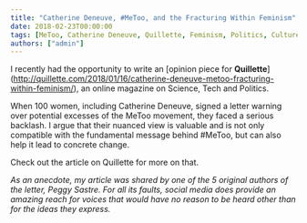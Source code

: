 ```yaml
---
title: "Catherine Deneuve, #MeToo, and the Fracturing Within Feminism"
date: 2018-02-23T00:00:00
tags: [MeToo, Catherine Deneuve, Quillette, Feminism, Politics, Culture]
authors: ["admin"]
---
```


I recently had the opportunity to write an [opinion piece for **Quillette**] (http://quillette.com/2018/01/16/catherine-deneuve-metoo-fracturing-within-feminism/), an online magazine on Science, Tech and Politics.

When 100 women, including Catherine Deneuve, signed a letter warning over potential excesses of the MeToo movement, they faced a serious backlash. I argue that their nuanced view is valuable and is not only compatible with the fundamental message behind #MeToo, but can also help it lead to concrete change.

Check out the article on Quillette for more on that.

*As an anecdote, my article was shared by one of the 5 original authors of the letter, Peggy Sastre. For all its faults, social media does provide an amazing reach for voices that would have no reason to be heard other than for the ideas they express.*

